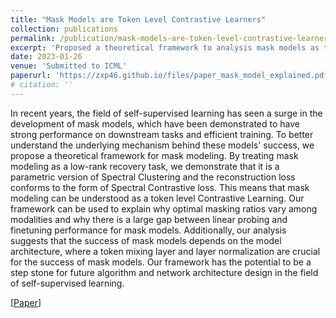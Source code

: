 ```yaml
---
title: "Mask Models are Token Level Contrastive Learners"
collection: publications
permalink: /publication/mask-models-are-token-level-contrastive-learners
excerpt: 'Proposed a theoretical framework to analysis mask models as token level contrastive learning models.'
date: 2023-01-26
venue: 'Submitted to ICML'
paperurl: 'https://zxp46.github.io/files/paper_mask_model_explained.pdf'
# citation: ''
---
```


In recent years, the field of self-supervised learning has seen a surge in the development of mask models, which have been demonstrated to have strong performance on downstream tasks and efficient training. To better understand the underlying mechanism behind these models' success, we propose a theoretical framework for mask modeling. By treating mask modeling as a low-rank recovery task, we demonstrate that it is a parametric version of Spectral Clustering and the reconstruction loss conforms to the form of Spectral Contrastive loss. This means that mask modeling can be understood as a token level Contrastive Learning. Our framework can be used to explain why optimal masking ratios vary among modalities and why there is a large gap between linear probing and finetuning performance for mask models. Additionally, our analysis suggests that the success of mask models depends on the model architecture, where a token mixing layer and layer normalization are crucial for the success of mask models. Our framework has the potential to be a step stone for future algorithm and network architecture design in the field of self-supervised learning.



[[Paper](https://zxp46.github.io/files/paper_mask_model_explained.pdf)]
